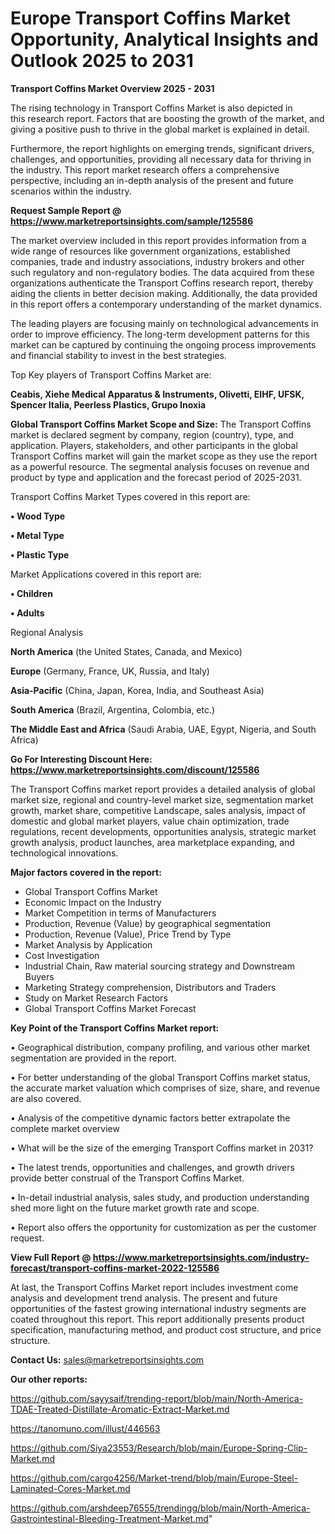 # Europe Transport Coffins Market Opportunity, Analytical Insights and Outlook 2025 to 2031

<Strong> Transport Coffins Market Overview 2025 - 2031</strong>

The rising technology in Transport Coffins Market is also depicted in this research report. Factors that are boosting the growth of the market, and giving a positive push to thrive in the global market is explained in detail.

Furthermore, the report highlights on emerging trends, significant drivers, challenges, and opportunities, providing all necessary data for thriving in the industry. This report market research offers a comprehensive perspective, including an in-depth analysis of the present and future scenarios within the industry.

<strong>Request Sample Report @ <a href=https://www.marketreportsinsights.com/sample/125586>https://www.marketreportsinsights.com/sample/125586</a></strong>

The market overview included in this report provides information from a wide range of resources like government organizations, established companies, trade and industry associations, industry brokers and other such regulatory and non-regulatory bodies. The data acquired from these organizations authenticate the Transport Coffins research report, thereby aiding the clients in better decision making. Additionally, the data provided in this report offers a contemporary understanding of the market dynamics.

The leading players are focusing mainly on technological advancements in order to improve efficiency. The long-term development patterns for this market can be captured by continuing the ongoing process improvements and financial stability to invest in the best strategies.

Top Key players of Transport Coffins Market are:

<strong>Ceabis, Xiehe Medical Apparatus & Instruments, Olivetti, EIHF, UFSK, Spencer Italia, Peerless Plastics, Grupo Inoxia</strong>

<strong><b>Global Transport Coffins Market Scope and Size:</b></strong>
The Transport Coffins market is declared segment by company, region (country), type, and application. Players, stakeholders, and other participants in the global Transport Coffins market will gain the market scope as they use the report as a powerful resource. The segmental analysis focuses on revenue and product by type and application and the forecast period of 2025-2031.

Transport Coffins Market Types covered in this report are:

<strong>• Wood Type

• Metal Type

• Plastic Type</strong>

Market Applications covered in this report are:

<strong>• Children

• Adults</strong> 

Regional Analysis

<strong>North America</strong> (the United States, Canada, and Mexico)

<strong>Europe</strong> (Germany, France, UK, Russia, and Italy)

<strong>Asia-Pacific</strong> (China, Japan, Korea, India, and Southeast Asia)

<strong>South America</strong> (Brazil, Argentina, Colombia, etc.)

<strong>The Middle East and Africa</strong> (Saudi Arabia, UAE, Egypt, Nigeria, and South Africa)

<strong>Go For Interesting Discount Here: <a href=https://www.marketreportsinsights.com/discount/125586>https://www.marketreportsinsights.com/discount/125586</a></strong>

The Transport Coffins market report provides a detailed analysis of global market size, regional and country-level market size, segmentation market growth, market share, competitive Landscape, sales analysis, impact of domestic and global market players, value chain optimization, trade regulations, recent developments, opportunities analysis, strategic market growth analysis, product launches, area marketplace expanding, and technological innovations.

<strong><b>Major factors covered in the report:</b></strong>
<ul>
  <li>Global Transport Coffins Market </li>
  <li>Economic Impact on the Industry</li>
  <li>Market Competition in terms of Manufacturers</li>
  <li>Production, Revenue (Value) by geographical segmentation</li>
  <li>Production, Revenue (Value), Price Trend by Type</li>
  <li>Market Analysis by Application</li>
  <li>Cost Investigation</li>
  <li>Industrial Chain, Raw material sourcing strategy and Downstream Buyers</li>
  <li>Marketing Strategy comprehension, Distributors and Traders</li>
  <li>Study on Market Research Factors</li>
  <li>Global Transport Coffins Market Forecast</li>
</ul>

<strong><b>Key Point of the Transport Coffins Market report:</b></strong>

• Geographical distribution, company profiling, and various other market segmentation are provided in the report.

• For better understanding of the global Transport Coffins market status, the accurate market valuation which comprises of size, share, and revenue are also covered.

• Analysis of the competitive dynamic factors better extrapolate the complete market overview

• What will be the size of the emerging Transport Coffins market in 2031?

• The latest trends, opportunities and challenges, and growth drivers provide better construal of the Transport Coffins Market.

• In-detail industrial analysis, sales study, and production understanding shed more light on the future market growth rate and scope.

• Report also offers the opportunity for customization as per the customer request.

<strong><b>View Full Report @ <a href=https://www.marketreportsinsights.com/industry-forecast/transport-coffins-market-2022-125586>https://www.marketreportsinsights.com/industry-forecast/transport-coffins-market-2022-125586</a></b></strong>


At last, the Transport Coffins Market report includes investment come analysis and development trend analysis. The present and future opportunities of the fastest growing international industry segments are coated throughout this report. This report additionally presents product specification, manufacturing method, and product cost structure, and price structure.

<strong>Contact Us:</strong>
sales@marketreportsinsights.com

<strong>Our other reports:</strong>

<a href=https://github.com/sayysaif/trending-report/blob/main/North-America-TDAE-Treated-Distillate-Aromatic-Extract-Market.md>https://github.com/sayysaif/trending-report/blob/main/North-America-TDAE-Treated-Distillate-Aromatic-Extract-Market.md</a>

<a href=https://tanomuno.com/illust/446563>https://tanomuno.com/illust/446563</a>

<a href=https://github.com/Siya23553/Research/blob/main/Europe-Spring-Clip-Market.md>https://github.com/Siya23553/Research/blob/main/Europe-Spring-Clip-Market.md</a>

<a href=https://github.com/cargo4256/Market-trend/blob/main/Europe-Steel-Laminated-Cores-Market.md>https://github.com/cargo4256/Market-trend/blob/main/Europe-Steel-Laminated-Cores-Market.md</a>

<a href=https://github.com/arshdeep76555/trendingg/blob/main/North-America-Gastrointestinal-Bleeding-Treatment-Market.md>https://github.com/arshdeep76555/trendingg/blob/main/North-America-Gastrointestinal-Bleeding-Treatment-Market.md</a>"
